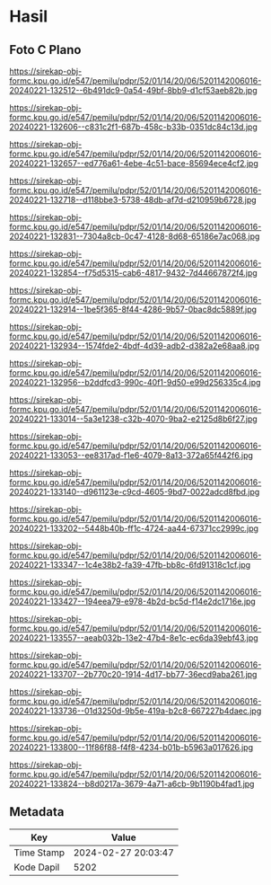 # Hasil

## Foto C Plano

https://sirekap-obj-formc.kpu.go.id/e547/pemilu/pdpr/52/01/14/20/06/5201142006016-20240221-132512--6b491dc9-0a54-49bf-8bb9-d1cf53aeb82b.jpg

https://sirekap-obj-formc.kpu.go.id/e547/pemilu/pdpr/52/01/14/20/06/5201142006016-20240221-132606--c831c2f1-687b-458c-b33b-0351dc84c13d.jpg

https://sirekap-obj-formc.kpu.go.id/e547/pemilu/pdpr/52/01/14/20/06/5201142006016-20240221-132657--ed776a61-4ebe-4c51-bace-85694ece4cf2.jpg

https://sirekap-obj-formc.kpu.go.id/e547/pemilu/pdpr/52/01/14/20/06/5201142006016-20240221-132718--d118bbe3-5738-48db-af7d-d210959b6728.jpg

https://sirekap-obj-formc.kpu.go.id/e547/pemilu/pdpr/52/01/14/20/06/5201142006016-20240221-132831--7304a8cb-0c47-4128-8d68-65186e7ac068.jpg

https://sirekap-obj-formc.kpu.go.id/e547/pemilu/pdpr/52/01/14/20/06/5201142006016-20240221-132854--f75d5315-cab6-4817-9432-7d44667872f4.jpg

https://sirekap-obj-formc.kpu.go.id/e547/pemilu/pdpr/52/01/14/20/06/5201142006016-20240221-132914--1be5f365-8f44-4286-9b57-0bac8dc5889f.jpg

https://sirekap-obj-formc.kpu.go.id/e547/pemilu/pdpr/52/01/14/20/06/5201142006016-20240221-132934--1574fde2-4bdf-4d39-adb2-d382a2e68aa8.jpg

https://sirekap-obj-formc.kpu.go.id/e547/pemilu/pdpr/52/01/14/20/06/5201142006016-20240221-132956--b2ddfcd3-990c-40f1-9d50-e99d256335c4.jpg

https://sirekap-obj-formc.kpu.go.id/e547/pemilu/pdpr/52/01/14/20/06/5201142006016-20240221-133014--5a3e1238-c32b-4070-9ba2-e2125d8b6f27.jpg

https://sirekap-obj-formc.kpu.go.id/e547/pemilu/pdpr/52/01/14/20/06/5201142006016-20240221-133053--ee8317ad-f1e6-4079-8a13-372a65f442f6.jpg

https://sirekap-obj-formc.kpu.go.id/e547/pemilu/pdpr/52/01/14/20/06/5201142006016-20240221-133140--d961123e-c9cd-4605-9bd7-0022adcd8fbd.jpg

https://sirekap-obj-formc.kpu.go.id/e547/pemilu/pdpr/52/01/14/20/06/5201142006016-20240221-133202--5448b40b-ff1c-4724-aa44-67371cc2999c.jpg

https://sirekap-obj-formc.kpu.go.id/e547/pemilu/pdpr/52/01/14/20/06/5201142006016-20240221-133347--1c4e38b2-fa39-47fb-bb8c-6fd91318c1cf.jpg

https://sirekap-obj-formc.kpu.go.id/e547/pemilu/pdpr/52/01/14/20/06/5201142006016-20240221-133427--194eea79-e978-4b2d-bc5d-f14e2dc1716e.jpg

https://sirekap-obj-formc.kpu.go.id/e547/pemilu/pdpr/52/01/14/20/06/5201142006016-20240221-133557--aeab032b-13e2-47b4-8e1c-ec6da39ebf43.jpg

https://sirekap-obj-formc.kpu.go.id/e547/pemilu/pdpr/52/01/14/20/06/5201142006016-20240221-133707--2b770c20-1914-4d17-bb77-36ecd9aba261.jpg

https://sirekap-obj-formc.kpu.go.id/e547/pemilu/pdpr/52/01/14/20/06/5201142006016-20240221-133736--01d3250d-9b5e-419a-b2c8-667227b4daec.jpg

https://sirekap-obj-formc.kpu.go.id/e547/pemilu/pdpr/52/01/14/20/06/5201142006016-20240221-133800--11f86f88-f4f8-4234-b01b-b5963a017626.jpg

https://sirekap-obj-formc.kpu.go.id/e547/pemilu/pdpr/52/01/14/20/06/5201142006016-20240221-133824--b8d0217a-3679-4a71-a6cb-9b1190b4fad1.jpg


## Metadata

| Key        | Value               |
| ---------- | ------------------- |
| Time Stamp | 2024-02-27 20:03:47 |
| Kode Dapil | 5202                |



